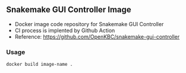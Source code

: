 ## Snakemake GUI Controller Image



* Docker image code repository for Snakemake GUI Controller
* CI process is implented by Github Action
* Reference: https://github.com/OpenKBC/snakemake-gui-controller

### Usage
```
docker build image-name .
```